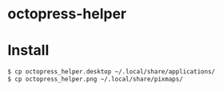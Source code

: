 octopress-helper
================

# Install

``` bash
$ cp octopress_helper.desktop ~/.local/share/applications/
$ cp octopress_helper.png ~/.local/share/pixmaps/
```

